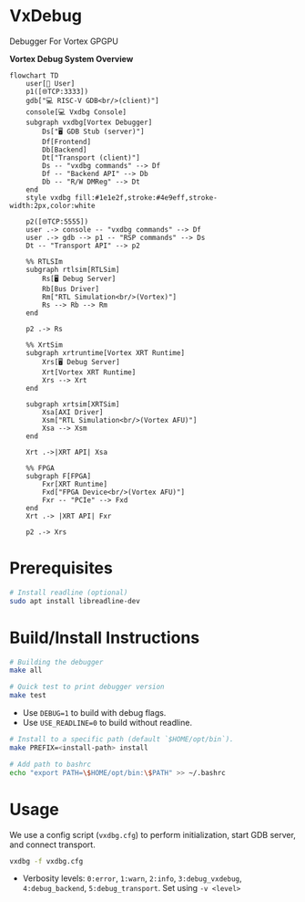 # VxDebug
Debugger For Vortex GPGPU

**Vortex Debug System Overview**
```mermaid
flowchart TD 
    user[👤 User]
    p1([🌐TCP:3333])
    gdb["💻 RISC-V GDB<br/>(client)"]
    console[💻 Vxdbg Console]
    subgraph vxdbg[Vortex Debugger]
        Ds["🖥️ GDB Stub (server)"]
        Df[Frontend] 
        Db[Backend]
        Dt["Transport (client)"]
        Ds -- "vxdbg commands" --> Df
        Df -- "Backend API" --> Db
        Db -- "R/W DMReg" --> Dt
    end
    style vxdbg fill:#1e1e2f,stroke:#4e9eff,stroke-width:2px,color:white
    
    p2([🌐TCP:5555])
    user .-> console -- "vxdbg commands" --> Df
    user .-> gdb --> p1 -- "RSP commands" --> Ds
    Dt -- "Transport API" --> p2
    
    %% RTLSIm 
    subgraph rtlsim[RTLSim]
        Rs[🖥️ Debug Server]
        Rb[Bus Driver]
        Rm["RTL Simulation<br/>(Vortex)"]
        Rs --> Rb --> Rm
    end
    
    p2 .-> Rs
    
    %% XrtSim
    subgraph xrtruntime[Vortex XRT Runtime]
        Xrs[🖥️ Debug Server]
        Xrt[Vortex XRT Runtime]
        Xrs --> Xrt
    end
    
    subgraph xrtsim[XRTSim]
        Xsa[AXI Driver]
        Xsm["RTL Simulation<br/>(Vortex AFU)"]
        Xsa --> Xsm 
    end
    
    Xrt .->|XRT API| Xsa 
    
    %% FPGA
    subgraph F[FPGA]
        Fxr[XRT Runtime]
        Fxd["FPGA Device<br/>(Vortex AFU)"]
        Fxr -- "PCIe" --> Fxd
    end
    Xrt .-> |XRT API| Fxr
    
    p2 .-> Xrs
```






# Prerequisites
```bash
# Install readline (optional)
sudo apt install libreadline-dev
```

# Build/Install Instructions
```bash
# Building the debugger
make all

# Quick test to print debugger version
make test
```
- Use `DEBUG=1` to build with debug flags.
- Use `USE_READLINE=0` to build without readline.

```bash
# Install to a specific path (default `$HOME/opt/bin`).
make PREFIX=<install-path> install

# Add path to bashrc
echo "export PATH=\$HOME/opt/bin:\$PATH" >> ~/.bashrc
```

# Usage
We use a config script (`vxdbg.cfg`) to perform initialization, start GDB server, and connect transport.

```bash
vxdbg -f vxdbg.cfg
```

- Verbosity levels: `0:error`, `1:warn`, `2:info`, `3:debug_vxdebug`, `4:debug_backend`, `5:debug_transport`. Set using `-v <level>`
